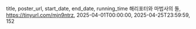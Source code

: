 title, poster_url, start_date, end_date, running_time
해리포터와 마법사의 돌, https://tinyurl.com/mjn9ntrz, 2025-04-01T00:00:00, 2025-04-25T23:59:59, 152